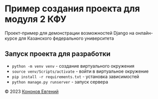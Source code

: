 # Пример создания проекта для модуля 2 КФУ

Проект-пример для демонстрации возможностей Django на онлайн-курсе для Казанского федерального университета

## Запуск проекта для разработки

- `python -m venv venv` - создание виртуального окружения
- `source venv/Scripts/activate` - войти в виртуальное окружение
- `pip install -r requirements.txt` - установка зависимостей
- `python manage.py runserver` - запуск сервера

&copy; 2023 [Кононов Евгений](https://t.me/eternal_geniuz)